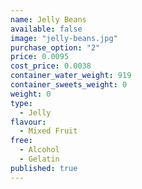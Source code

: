 ```yaml
---
name: Jelly Beans
available: false
image: "jelly-beans.jpg"
purchase_option: "2"
price: 0.0095
cost_price: 0.0038
container_water_weight: 919
container_sweets_weight: 0
weight: 0
type: 
  - Jelly
flavour: 
  - Mixed Fruit
free: 
  - Alcohol
  - Gelatin
published: true
---
```

